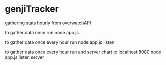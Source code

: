 # genjiTracker
gathering stats hourly from overwatchAPI


to gather data once run 
    node app.js

to gather data once every hour run
    node app.js listen

to gather data once every hour run and server chart to localhost:8080
    node app.js listen server